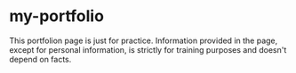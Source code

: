 # my-portfolio
This portfolion page is just for practice. Information provided in the page, except for personal information, is strictly for training purposes and doesn't depend on facts.
